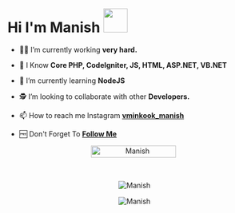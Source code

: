 # Hi I'm Manish&nbsp;<a href="Hey"><img src="https://raw.githubusercontent.com/TOXIC-DEVIL/TOXIC-DEVIL/TOXIC-DEVIL-OFFICIAL/media/Hi.gif" width="48px"></a>

- 🧑‍🏫 I’m currently working **very hard.**

- 🤷 I Know **Core PHP, CodeIgniter, JS, HTML, ASP.NET, VB.NET**

- 📖 I’m currently learning **NodeJS**

- 🕵️ I’m looking to collaborate with other **Developers.**

- 📫 How to reach me Instagram **[vminkook_manish](https://www.instagram.com/vminkook_manish/)**

- 🆓 Don't Forget To **[Follow Me](https://github.com/manishkumar1601)**

<p align="center"> <a href="Manish"><img width="170px" height="24" src="https://komarev.com/ghpvc/?username=manishkumar1601&label=PROFILE%20VISITORS&color=green&style=flat-square" alt="Manish" /></a> </p><br> 


<div align="center">
<p>&nbsp;<img align="center" src="https://github-readme-stats.vercel.app/api?username=manishkumar1601&show_icons=true&theme=nightowl" alt="Manish" /></p>

<p>&nbsp;<img align="center" src="https://github-readme-stats.vercel.app/api/top-langs/?username=manishkumar1601&theme=algolia&layout=compact&langs_count=10&hide_border=true&show_icons=true" alt="Manish"/></p></a><br> 
